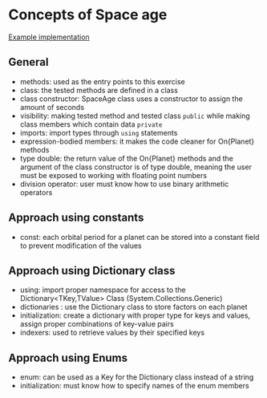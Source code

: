 # Concepts of Space age

[Example implementation](https://github.com/exercism/csharp/blob/master/exercises/space-age/Example.cs)

## General
- methods: used as the entry points to this exercise
- class: the tested methods are defined in a class
- class constructor: SpaceAge class uses a constructor to assign the amount of seconds
- visibility: making tested method and tested class `public` while making class members which contain data `private`
- imports: import types through `using` statements
- expression-bodied members: it makes the code cleaner for On{Planet} methods 
- type double: the return value of the On{Planet} methods and the argument of the class constructor is of type double, meaning the user must be exposed to working with floating point numbers
- division operator: user must know how to use binary arithmetic operators

## Approach using constants
- const: each orbital period for a planet can be stored into a constant field to prevent modification of the values

## Approach using Dictionary class
- using: import proper namespace for access to the Dictionary<TKey,TValue> Class (System.Collections.Generic)
- dictionaries : use the Dictionary class to store factors on each planet
- initialization: create a dictionary with proper type for keys and values, assign proper combinations of key-value pairs
- indexers: used to retrieve values by their specified keys

## Approach using Enums
- enum: can be used as a Key for the Dictionary class instead of a string
- initialization: must know how to specify names of the enum members
